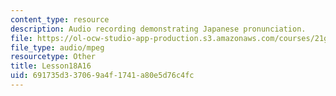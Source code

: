 ```yaml
---
content_type: resource
description: Audio recording demonstrating Japanese pronunciation.
file: https://ol-ocw-studio-app-production.s3.amazonaws.com/courses/21g-504-japanese-iv-spring-2009/691735d337069a4f1741a80e5d76c4fc_Lesson18A16.mp3
file_type: audio/mpeg
resourcetype: Other
title: Lesson18A16
uid: 691735d3-3706-9a4f-1741-a80e5d76c4fc
---
```

